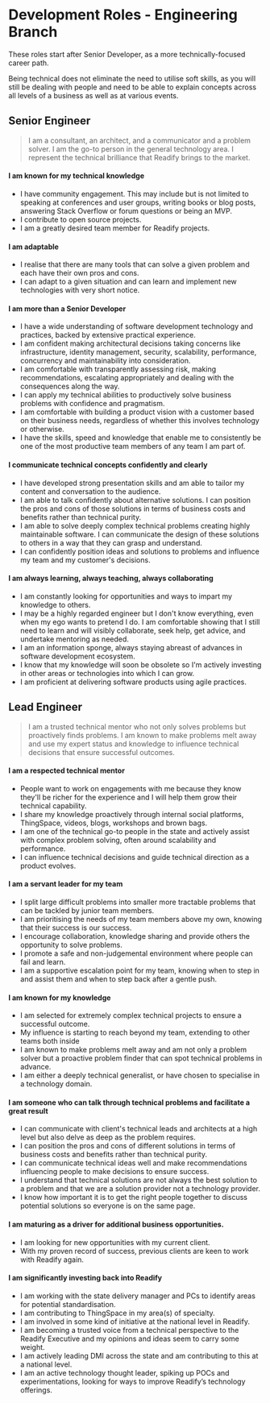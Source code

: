 # Development Roles - Engineering Branch

These roles start after Senior Developer, as a more technically-focused career path.

Being technical does not eliminate the need to utilise soft skills, as you will still be dealing with people and need to be able to explain concepts across all levels of a business as well as at various events.  

## Senior Engineer
> I am a consultant, an architect, and a communicator and a problem solver. I am the go-to person in the general technology area. I represent the technical brilliance that Readify brings to the market.

#### I am known for my technical knowledge
- I have community engagement. This may include but is not limited to speaking at conferences and user groups, writing books or blog posts, answering Stack Overflow or forum questions or being an MVP.
- I contribute to open source projects. 
- I am a greatly desired team member for Readify projects.

#### I am adaptable
- I realise that there are many tools that can solve a given problem and each have their own pros and cons.
- I can adapt to a given situation and can learn and implement new technologies with very short notice.

#### I am more than a Senior Developer
- I have a wide understanding of software development technology and practices, backed by extensive practical experience.
- I am confident making architectural decisions taking concerns like infrastructure, identity management, security, scalability, performance, concurrency and maintainability into consideration.
- I am comfortable with transparently assessing risk, making recommendations, escalating appropriately and dealing with the consequences along the way.
- I can apply my technical abilities to productively solve business problems with confidence and pragmatism.
- I am comfortable with building a product vision with a customer based on their business needs, regardless of whether this involves technology or otherwise.
- I have the skills, speed and knowledge that enable me to consistently be one of the most productive team members of any team I am part of.

#### I communicate technical concepts confidently and clearly
- I have developed strong presentation skills and am able to tailor my content and conversation to the audience.
- I am able to talk confidently about alternative solutions. I can position the pros and cons of those solutions in terms of business costs and benefits rather than technical purity.
- I am able to solve deeply complex technical problems creating highly maintainable software. I can communicate the design of these solutions to others in a way that they can grasp and understand.
- I can confidently position ideas and solutions to problems and influence my team and my customer's decisions.

#### I am always learning, always teaching, always collaborating
- I am constantly looking for opportunities and ways to impart my knowledge to others.
- I may be a highly regarded engineer but I don't know everything, even when my ego wants to pretend I do. I am comfortable showing that I still need to learn and will visibly collaborate, seek help, get advice, and undertake mentoring as needed.
- I am an information sponge, always staying abreast of advances in software development ecosystem.
- I know that my knowledge will soon be obsolete so I'm actively investing in other areas or technologies into which I can grow.
- I am proficient at delivering software products using agile practices.


## Lead Engineer

> I am a trusted technical mentor who not only solves problems but proactively finds problems. I am known to make problems melt away and use my expert status and knowledge to influence technical decisions that ensure successful outcomes.

#### I am a respected technical mentor
- People want to work on engagements with me because they know they'll be richer for the experience and I will help them grow their technical capability.
- I share my knowledge proactively through internal social platforms, ThingSpace, videos, blogs, workshops and brown bags. 
- I am one of the technical go-to people in the state and actively assist with complex problem solving, often around scalability and performance.
- I can influence technical decisions and guide technical direction as a product evolves.  

#### I am a servant leader for my team
- I split large difficult problems into smaller more tractable problems that can be tackled by junior team members.
- I am prioritising the needs of my team members above my own, knowing that their success is our success.
- I encourage collaboration, knowledge sharing and provide others the opportunity to solve problems.
- I promote a safe and non-judgemental environment where people can fail and learn.
- I am a supportive escalation point for my team, knowing when to step in and assist them and when to step back after a gentle push. 

#### I am known for my knowledge
- I am selected for extremely complex technical projects to ensure a successful outcome.
- My influence is starting to reach beyond my team, extending to other teams both inside
- I am known to make problems melt away and am not only a problem solver but a proactive problem finder that can spot technical problems in advance. 
- I am either a deeply technical generalist, or have chosen to specialise in a technology domain. 

#### I am someone who can talk through technical problems and facilitate a great result
- I can communicate with client's technical leads and architects at a high level but also delve as deep as the problem requires. 
- I can position the pros and cons of different solutions in terms of business costs and benefits rather than technical purity. 
- I can communicate technical ideas well and make recommendations influencing people to make decisions to ensure success.
- I understand that technical solutions are not always the best solution to a problem and that we are a solution provider not a technology provider. 
- I know how important it is to get the right people together to discuss potential solutions so everyone is on the same page.

#### I am maturing as a driver for additional business opportunities.
- I am looking for new opportunities with my current client.
- With my proven record of success, previous clients are keen to work with Readify again.
 
#### I am significantly investing back into Readify
- I am working with the state delivery manager and PCs to identify areas for potential standardisation. 
- I am contributing to ThingSpace in my area(s) of specialty.
- I am involved in some kind of initiative at the national level in Readify.
- I am becoming a trusted voice from a technical perspective to the Readify Executive and my opinions and ideas seem to carry some weight.
- I am actively leading DMI across the state and am contributing to this at a national level.
- I am an active technology thought leader, spiking up POCs and experimentations, looking for ways to improve Readify’s technology offerings.